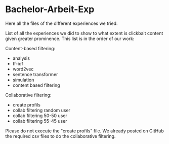 # Bachelor-Arbeit-Exp
Here all the files of the different experiences we tried.

List of all the experiences we did to show to what extent is clickbait content given greater prominence. This list is in the order of our work: 

Content-based filtering:
- analysis
- tf-idf
- word2vec
- sentence transformer
- simulation
- content based filtering

Collaborative filtering:
- create profils
- collab filtering random user
- collab filtering 50-50 user
- collab filtering 55-45 user

Please do not execute the "create profils" file. We already posted on GitHub the required csv files to do the collaborative filtering.
